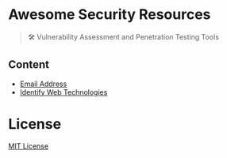 # Awesome Security Resources
> 🛠 Vulnerability Assessment and Penetration Testing Tools

## Content

- [Email Address](/Email%20Address/)
- [Identify Web Technologies](/Identify%20Web%20Technology/)

# License

[MIT License](LICENSE)
